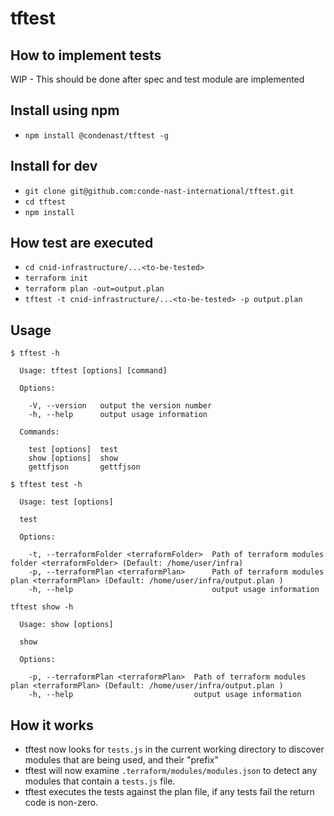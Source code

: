 # tftest

## How to implement tests
 WIP - This should be done after spec and test module are implemented

## Install using npm
- `npm install @condenast/tftest -g`

## Install for dev
- `git clone git@github.com:conde-nast-international/tftest.git`
- `cd tftest`
- `npm install`

## How test are executed

- `cd cnid-infrastructure/...<to-be-tested>`
- `terraform init`
- `terraform plan -out=output.plan`
- `tftest -t cnid-infrastructure/...<to-be-tested> -p output.plan`

## Usage
```
$ tftest -h

  Usage: tftest [options] [command]

  Options:

    -V, --version   output the version number
    -h, --help      output usage information

  Commands:

    test [options]  test
    show [options]  show
    gettfjson       gettfjson

```

```
$ tftest test -h

  Usage: test [options]

  test

  Options:

    -t, --terraformFolder <terraformFolder>  Path of terraform modules folder <terraformFolder> (Default: /home/user/infra)
    -p, --terraformPlan <terraformPlan>      Path of terraform modules plan <terraformPlan> (Default: /home/user/infra/output.plan )
    -h, --help                               output usage information

```

```
tftest show -h

  Usage: show [options]

  show

  Options:

    -p, --terraformPlan <terraformPlan>  Path of terraform modules plan <terraformPlan> (Default: /home/user/infra/output.plan )
    -h, --help                           output usage information

```

## How it works

- tftest now looks for `tests.js` in the current working directory to discover modules that are being used, and their "prefix"
- tftest will now examine `.terraform/modules/modules.json` to detect any modules that contain a `tests.js` file.
- tftest executes the tests against the plan file, if any tests fail the return code is non-zero.
